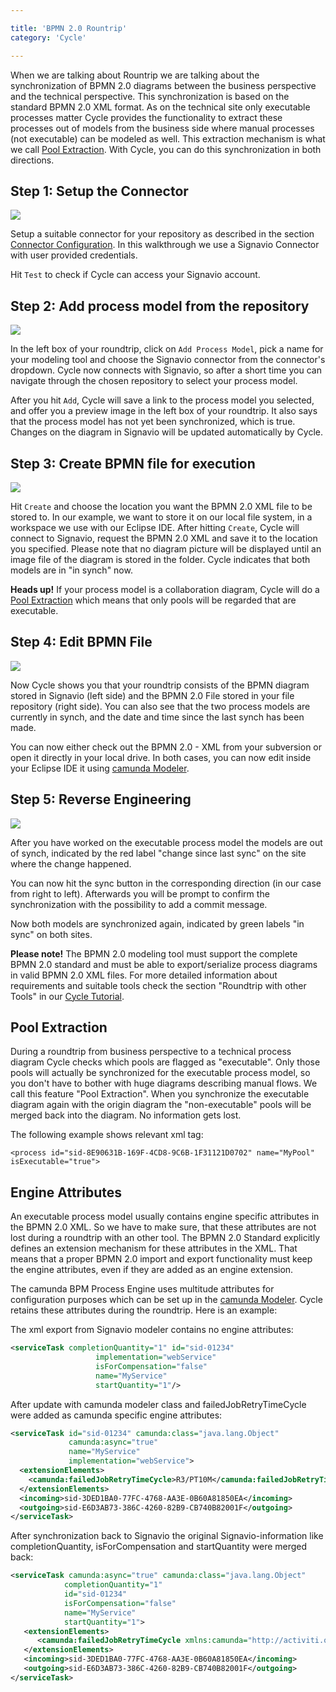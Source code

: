 ```yaml
---

title: 'BPMN 2.0 Rountrip'
category: 'Cycle'

---
```


When we are talking about Rountrip we are talking about the synchronization of BPMN 2.0 diagrams between the business perspective and the technical perspective. This synchronization is based on the standard BPMN 2.0 XML format. As on the technical site only executable processes matter Cycle provides the functionality to extract these processes out of models from the business side where manual processes (not executable) can be modeled as well. This extraction mechanism is what we call [Pool Extraction](ref:#cycle-bpmn-20-rountrip-pool-extraction). With Cycle, you can do this synchronization in both directions. 

## Step 1: Setup the Connector

<div class="row">
  <div class="col-xs-6 col-sm-6 col-md-3">
    <img data-img-thumb src="ref:asset:/assets/img/cycle/cycle-signavio-connector.png" />
  </div>
  <div class="col-xs-6 col-sm-6 col-md-9">
    <p>
      Setup a suitable connector for your repository as described in the section <a href="ref:#cycle-connector-configuration">Connector Configuration</a>.
      In this walkthrough we use a Signavio Connector with user provided credentials.</p>
    <p> Hit <code>Test</code> to check if Cycle can access your Signavio account.</p>
  </div>
</div>

## Step 2: Add process model from the repository

<div class="row">
  <div class="col-xs-6 col-sm-6 col-md-3">
    <img data-img-thumb src="ref:asset:/assets/img/cycle/signavio-choose-model.png" />
  </div>
  <div class="col-xs-6 col-sm-6 col-md-9">
     <p>In the left box of your roundtrip, click on <code>Add Process Model</code>, pick a name for your modeling tool and choose the Signavio connector from the connector's dropdown. Cycle now connects with Signavio, so after a short time you can navigate through the chosen repository to select your process model.</p>
     <p>After you hit <code>Add</code>, Cycle will save a link to the process model you selected, and offer you a preview image in the left box of your roundtrip. It also says that the process model has not yet been synchronized, which is true. Changes on the diagram in Signavio will be updated automatically by Cycle.</p>
  </div>
</div>

## Step 3: Create BPMN file for execution

<div class="row">
  <div class="col-xs-6 col-sm-6 col-md-3">
    <img data-img-thumb src="ref:asset:/assets/img/cycle/cycle-create-executable.png" />
  </div>
  <div class="col-xs-6 col-sm-6 col-md-9">
    <p>Hit <code>Create</code> and choose the location you want the BPMN 2.0 XML file to be stored to. In our example, we want to store it on our local file system, in a workspace we use with our Eclipse IDE. After hitting <code>Create</code>, Cycle will connect to Signavio, request the BPMN 2.0 XML and save it to the location you specified. Please note that no diagram picture will be displayed until an image file of the diagram is stored in the folder. Cycle indicates that both models are in "in synch" now.</p>
    <p><b>Heads up!</b> If your process model is a collaboration diagram, Cycle will do a <a href="ref:#cycle-bpmn-20-rountrip-pool-extraction">Pool Extraction</a> which means that only pools will be regarded that are executable.</p>
  </div>
</div>

## Step 4: Edit BPMN File

<div class="row">
  <div class="col-xs-6 col-sm-6 col-md-3">
    <img data-img-thumb src="ref:asset:/assets/img/cycle/signavio-created.png" />
  </div>
  <div class="col-xs-6 col-sm-6 col-md-9">
    <p>Now Cycle shows you that your roundtrip consists of the BPMN diagram stored in Signavio (left side) and the BPMN 2.0 File stored in your file repository (right side). You can also see that the two process models are currently in synch, and the date and time since the last synch has been made.</p>
    <p>You can now either check out the BPMN 2.0 - XML from your subversion or open it directly in your local drive. In both cases, you can now edit inside your Eclipse IDE it using <a href="http://www.camunda.org/design/modeler.html">camunda Modeler</a>.</p>      
  </div>
</div>

## Step 5: Reverse Engineering

<div class="row">
  <div class="col-xs-6 col-sm-6 col-md-3">
    <img data-img-thumb src="ref:asset:/assets/img/cycle/cycle-reverse.png" />
  </div>
  <div class="col-xs-6 col-sm-6 col-md-9">
    <p>After you have worked on the executable process model the models are out of synch, indicated by the red label "change since last sync" on the site where the change happened.</p>
    <p>You can now hit the sync button in the corresponding direction (in our case from right to left). Afterwards you will be prompt to confirm the synchronization with the possibility to add a commit message.</p>
    <p>Now both models are synchronized again, indicated by green labels "in sync" on both sites.</p> 
  </div>
</div>

<div class="alert alert-warning">
  <strong>Please note!</strong> The BPMN 2.0 modeling tool must support the complete BPMN 2.0 standard and must be able to export/serialize process diagrams in valid BPMN 2.0 XML files. For more detailed information about requirements and suitable tools check the section "Roundtrip with other Tools" in our <a href="http://www.camunda.org/design/cycle-tutorial.html">Cycle Tutorial</a>.
</div>

## Pool Extraction

During a roundtrip from business perspective to a technical process diagram Cycle checks which pools are flagged as "executable". Only those pools will actually be synchronized for the executable process model, so you don't have to bother with huge diagrams describing manual flows. We call this feature "Pool Extraction". 
When you synchronize the executable diagram again with the origin diagram the "non-executable" pools will be merged back into the diagram. No information gets lost. 

The following example shows relevant xml tag:

```
<process id="sid-8E90631B-169F-4CD8-9C6B-1F31121D0702" name="MyPool" isExecutable="true">
```

## Engine Attributes

An executable process model usually contains engine specific attributes in the BPMN 2.0 XML. So we have to make sure, that these attributes are not lost during a roundtrip with an other tool. The BPMN 2.0 Standard explicitly defines an extension mechanism for these attributes in the XML. That means that a proper BPMN 2.0 import and export functionality must keep the engine attributes, even if they are added as an engine extension. 

The camunda BPM Process Engine uses multitude attributes for configuration purposes which can be set up in the <a href="http://www.camunda.org/design/modeler.html">camunda Modeler</a>. Cycle retains these attributes during the roundtrip. Here is an example:

The xml export from Signavio modeler contains no engine attributes:

```xml
<serviceTask completionQuantity="1" id="sid-01234"
                   implementation="webService"
                   isForCompensation="false"
                   name="MyService"
                   startQuantity="1"/>
```

 After update with camunda modeler class and failedJobRetryTimeCycle were added as camunda specific engine attributes:

```xml
<serviceTask id="sid-01234" camunda:class="java.lang.Object"
             camunda:async="true"
             name="MyService" 
             implementation="webService">
  <extensionElements>
    <camunda:failedJobRetryTimeCycle>R3/PT10M</camunda:failedJobRetryTimeCycle>
  </extensionElements>
  <incoming>sid-3DED1BA0-77FC-4768-AA3E-0B60A81850EA</incoming>
  <outgoing>sid-E6D3AB73-386C-4260-82B9-CB740B82001F</outgoing>
</serviceTask>
```             

After synchronization back to Signavio the original Signavio-information like completionQuantity, isForCompensation and startQuantity were merged back:

```xml
<serviceTask camunda:async="true" camunda:class="java.lang.Object"
            completionQuantity="1" 
            id="sid-01234" 
            isForCompensation="false" 
            name="MyService" 
            startQuantity="1">
   <extensionElements>
      <camunda:failedJobRetryTimeCycle xmlns:camunda="http://activiti.org/bpmn">R3/PT10M</camunda:failedJobRetryTimeCycle>
   </extensionElements>
   <incoming>sid-3DED1BA0-77FC-4768-AA3E-0B60A81850EA</incoming>
   <outgoing>sid-E6D3AB73-386C-4260-82B9-CB740B82001F</outgoing>
</serviceTask>
```